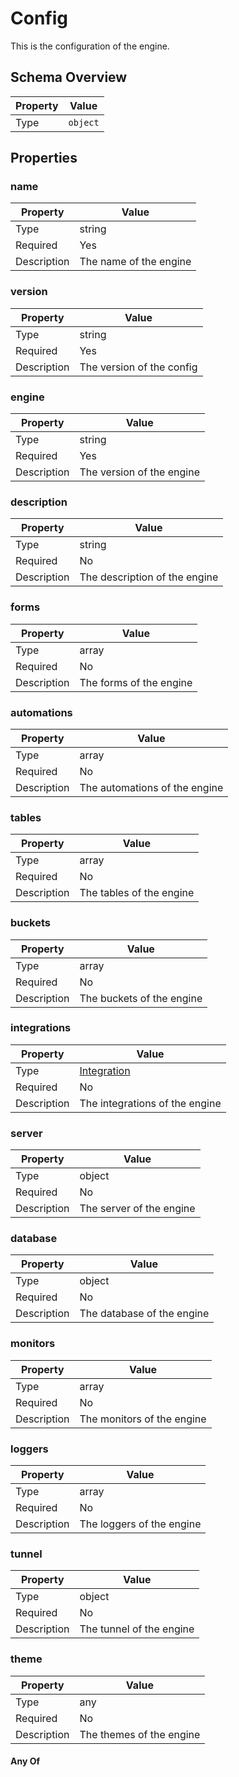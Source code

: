 # Config

This is the configuration of the engine.

## Schema Overview

| Property | Value |
|----------|-------|
| Type | `object` |

## Properties

### name

| Property | Value |
|----------|-------|
| Type | string |
| Required | Yes |
| Description | The name of the engine |

### version

| Property | Value |
|----------|-------|
| Type | string |
| Required | Yes |
| Description | The version of the config |

### engine

| Property | Value |
|----------|-------|
| Type | string |
| Required | Yes |
| Description | The version of the engine |

### description

| Property | Value |
|----------|-------|
| Type | string |
| Required | No |
| Description | The description of the engine |

### forms

| Property | Value |
|----------|-------|
| Type | array |
| Required | No |
| Description | The forms of the engine |

### automations

| Property | Value |
|----------|-------|
| Type | array |
| Required | No |
| Description | The automations of the engine |

### tables

| Property | Value |
|----------|-------|
| Type | array |
| Required | No |
| Description | The tables of the engine |

### buckets

| Property | Value |
|----------|-------|
| Type | array |
| Required | No |
| Description | The buckets of the engine |

### integrations

| Property | Value |
|----------|-------|
| Type | [Integration](http://localhost:3000/docs/integration) |
| Required | No |
| Description | The integrations of the engine |

### server

| Property | Value |
|----------|-------|
| Type | object |
| Required | No |
| Description | The server of the engine |

### database

| Property | Value |
|----------|-------|
| Type | object |
| Required | No |
| Description | The database of the engine |

### monitors

| Property | Value |
|----------|-------|
| Type | array |
| Required | No |
| Description | The monitors of the engine |

### loggers

| Property | Value |
|----------|-------|
| Type | array |
| Required | No |
| Description | The loggers of the engine |

### tunnel

| Property | Value |
|----------|-------|
| Type | object |
| Required | No |
| Description | The tunnel of the engine |

### theme

| Property | Value |
|----------|-------|
| Type | any |
| Required | No |
| Description | The themes of the engine |

#### Any Of


